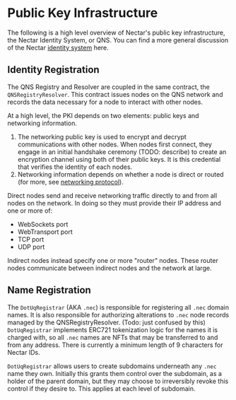 # Public Key Infrastructure

The following is a high level overview of Nectar's public key infrastructure, the Nectar Identity System, or QNS.
You can find a more general discussion of the Nectar [identity system](./identity_system.md) here.

## Identity Registration

The QNS Registry and Resolver are coupled in the same contract, the `QNSRegistryResolver`.
This contract issues nodes on the QNS network and records the data necessary for a node to interact with other nodes.

At a high level, the PKI depends on two elements: public keys and networking information.

1. The networking public key is used to encrypt and decrypt communications with other nodes.
When nodes first connect, they engage in an initial handshake ceremony (TODO: describe) to create an encryption channel using both of their public keys.
It is this credential that verifies the identity of each nodes.
2. Networking information depends on whether a node is direct or routed (for more, see [networking protocol](./networking_protocol.md)).

Direct nodes send and receive networking traffic directly to and from all nodes on the network. In doing so they must provide their IP address and one or more of:
* WebSockets port
* WebTransport port
* TCP port
* UDP port

Indirect nodes instead specify one or more "router" nodes.
These router nodes communicate between indirect nodes and the network at large.

## Name Registration

The `DotUqRegistrar` (AKA `.nec`) is responsible for registering all `.nec` domain names.
It is also responsible for authorizing alterations to `.nec` node records managed by the QNSRegistryResolver. (Todo: just confused by this)
`DotUqRegistrar` implements ERC721 tokenization logic for the names it is charged with, so all `.nec` names are NFTs that may be transferred to and from any address.
There is currently a minimum length of 9 characters for Nectar IDs.

`DotUqRegistrar` allows users to create subdomains underneath any `.nec` name they own.
Initially this grants them control over the subdomain, as a holder of the parent domain, but they may choose to irreversibly revoke this control if they desire to.
This applies at each level of subdomain.
